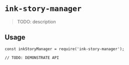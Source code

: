 # `ink-story-manager`

> TODO: description

## Usage

```
const inkStoryManager = require('ink-story-manager');

// TODO: DEMONSTRATE API
```
